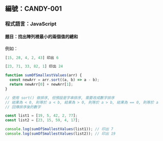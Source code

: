 ## 編號：CANDY-001

### 程式語言：JavaScript

#### 題目：找出陣列裡最小的兩個值的總和

例如：

```js
[15, 28, 4, 2, 43] 印出 6

[23, 71, 33, 82, 1] 印出 24
```

```js
function sumOfSmallestValues(arr) {
  const newArr = arr.sort((a, b) => a - b);
  return newArr[0] + newArr[1];
}

// 使用 sort() 做排序, 但預設是字串排序, 需要改成數字排序
// 結果為 < 0, 則等於 a < b, 結果為 > 0, 則等於 a > b, 結果為 == 0, 則等於 a == b
// 回傳排序後的數字

const list1 = [19, 5, 42, 2, 77];
const list2 = [23, 15, 59, 4, 17];

console.log(sumOfSmallestValues(list1)); // 印出 7
console.log(sumOfSmallestValues(list2)); // 印出 19
```